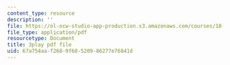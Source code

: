 ```yaml
---
content_type: resource
description: ''
file: https://ol-ocw-studio-app-production.s3.amazonaws.com/courses/18-217-graph-theory-and-additive-combinatorics-fall-2019/67a754aaf2689f60520986277e76841d_vcsxCFSLyP8.pdf
file_type: application/pdf
resourcetype: Document
title: 3play pdf file
uid: 67a754aa-f268-9f60-5209-86277e76841d
---
```

